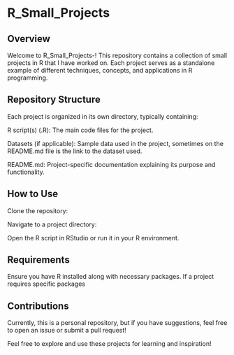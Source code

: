 # R_Small_Projects

## Overview

Welcome to R_Small_Projects-! This repository contains a collection of small projects in R that I have worked on. Each project serves as a standalone example of different techniques, concepts, and applications in R programming.

## Repository Structure

Each project is organized in its own directory, typically containing:

R script(s) (.R): The main code files for the project.

Datasets (if applicable): Sample data used in the project, sometimes on the README.md file is the link to the dataset used.

README.md: Project-specific documentation explaining its purpose and functionality.

## How to Use

Clone the repository:

Navigate to a project directory:

Open the R script in RStudio or run it in your R environment.

## Requirements

Ensure you have R installed along with necessary packages. If a project requires specific packages

## Contributions

Currently, this is a personal repository, but if you have suggestions, feel free to open an issue or submit a pull request!

Feel free to explore and use these projects for learning and inspiration!
